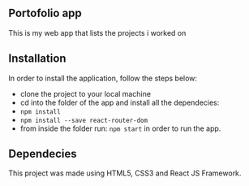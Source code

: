 ## Portofolio app

This is my web app that lists the projects i worked on

## Installation

In order to install the application, follow the steps below:

- clone the project to your local machine
- cd into the folder of the app and install all the dependecies:
- `npm install`
- `npm install --save react-router-dom`
- from inside the folder run: `npm start` in order to run the app.

## Dependecies

This project was made using HTML5, CSS3 and React JS Framework.